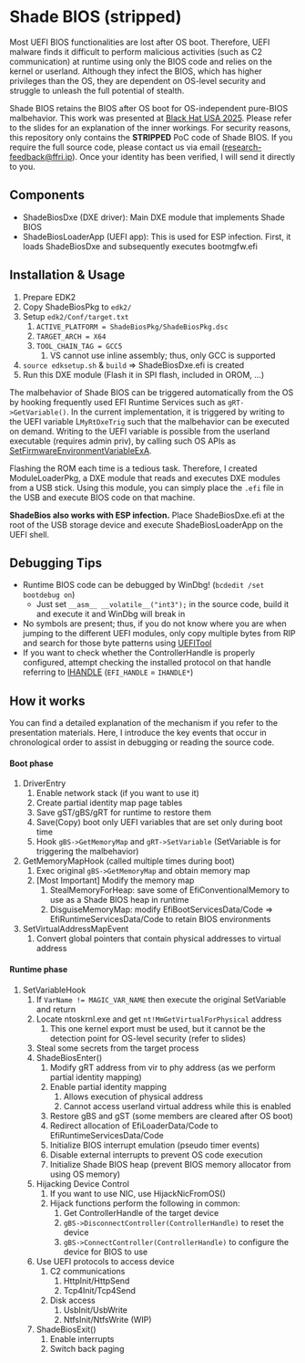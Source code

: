 # Shade BIOS (stripped)
Most UEFI BIOS functionalities are lost after OS boot.
Therefore, UEFI malware finds it difficult to perform malicious activities (such as C2 communication) at runtime using only the BIOS code and relies on the kernel or userland.
Although they infect the BIOS, which has higher privileges than the OS, they are dependent on OS-level security and struggle to unleash the full potential of stealth.

Shade BIOS retains the BIOS after OS boot for OS-independent pure-BIOS malbehavior.
This work was presented at [Black Hat USA 2025](https://www.blackhat.com/us-25/briefings/schedule/#shade-bios-unleashing-the-full-stealth-of-uefi-malware-45786).
Please refer to the slides for an explanation of the inner workings.
For security reasons, this repository only contains the **STRIPPED** PoC code of Shade BIOS.
If you require the full source code, please contact us via email (research-feedback@ffri.jp).
Once your identity has been verified, I will send it directly to you.


## Components
- ShadeBiosDxe (DXE driver): Main DXE module that implements Shade BIOS
- ShadeBiosLoaderApp (UEFI app): This is used for ESP infection. First, it loads ShadeBiosDxe and subsequently executes bootmgfw.efi

## Installation & Usage
1. Prepare EDK2
1. Copy ShadeBiosPkg to `edk2/`
1. Setup `edk2/Conf/target.txt`
    1. `ACTIVE_PLATFORM = ShadeBiosPkg/ShadeBiosPkg.dsc`
    1. `TARGET_ARCH = X64`
    1. `TOOL_CHAIN_TAG = GCC5`
        1. VS cannot use inline assembly; thus, only GCC is supported
1. `source edksetup.sh` & `build` => ShadeBiosDxe.efi is created
1. Run this DXE module (Flash it in SPI flash, included in OROM, ...)

The malbehavior of Shade BIOS can be triggered automatically from the OS by hooking frequently used EFI Runtime Services such as `gRT->GetVariable()`.
In the current implementation, it is triggered by writing to the UEFI variable L`MyRtDxeTrig` such that the malbehavior can be executed on demand.
Writing to the UEFI variable is possible from the userland executable (requires admin priv), by calling such OS APIs as [SetFirmwareEnvironmentVariableExA](https://learn.microsoft.com/ja-jp/windows/win32/api/winbase/nf-winbase-setfirmwareenvironmentvariableexa).

Flashing the ROM each time is a tedious task. Therefore, I created ModuleLoaderPkg, a DXE module that reads and executes DXE modules from a USB stick. Using this module, you can simply place the `.efi` file in the USB and execute BIOS code on that machine.

**ShadeBios also works with ESP infection.**
Place ShadeBiosDxe.efi at the root of the USB storage device and execute ShadeBiosLoaderApp on the UEFI shell.



## Debugging Tips
- Runtime BIOS code can be debugged by WinDbg! (`bcdedit /set bootdebug on`)
    - Just set `__asm__ __volatile__("int3");` in the source code, build it and execute it and WinDbg will break in
- No symbols are present; thus, if you do not know where you are when jumping to the different UEFI modules, only copy multiple bytes from RIP and search for those byte patterns using [UEFITool](https://github.com/LongSoft/UEFITool)
- If you want to check whether the ControllerHandle is properly configured, attempt checking the installed protocol on that handle referring to [IHANDLE](https://github.com/tianocore/edk2/blob/e489721275eafd89037c90df7cd99e0e511bb3ba/MdeModulePkg/Core/Dxe/Hand/Handle.h#L44) (`EFI_HANDLE` = `IHANDLE*`)



## How it works
You can find a detailed explanation of the mechanism if you refer to the presentation materials.
Here, I introduce the key events that occur in chronological order to assist in debugging or reading the source code.

#### Boot phase
1. DriverEntry
    1. Enable network stack (if you want to use it)
    1. Create partial identity map page tables
    1. Save gST/gBS/gRT for runtime to restore them
    1. Save(Copy) boot only UEFI variables that are set only during boot time
    1. Hook `gBS->GetMemoryMap` and `gRT->SetVariable` (SetVariable is for triggering the malbehavior)
1. GetMemoryMapHook (called multiple times during boot)
    1. Exec original `gBS->GetMemoryMap` and obtain memory map
    1. [Most Important] Modify the memory map
        1. StealMemoryForHeap: save some of EfiConventionalMemory to use as a Shade BIOS heap in runtime
        1. DisguiseMemoryMap: modify EfiBootServicesData/Code => EfiRuntimeServicesData/Code to retain BIOS environments
1. SetVirtualAddressMapEvent
    1. Convert global pointers that contain physical addresses to virtual address

#### Runtime phase
1. SetVariableHook
    1. If `VarName != MAGIC_VAR_NAME` then execute the original SetVariable and return
    1. Locate ntoskrnl.exe and get `nt!MmGetVirtualForPhysical` address
        1. This one kernel export must be used, but it cannot be the detection point for OS-level security (refer to slides)
    1. Steal some secrets from the target process
    1. ShadeBiosEnter()
        1. Modify gRT address from vir to phy address (as we perform partial identity mapping)
        1. Enable partial identity mapping
            1. Allows execution of physical address
            1. Cannot access userland virtual address while this is enabled
        1. Restore gBS and gST (some members are cleared after OS boot)
        1. Redirect allocation of EfiLoaderData/Code to EfiRuntimeServicesData/Code
        1. Initialize BIOS interrupt emulation (pseudo timer events)
        1. Disable external interrupts to prevent OS code execution
        1. Initialize Shade BIOS heap (prevent BIOS memory allocator from using OS memory)
    1. Hijacking Device Control
        1. If you want to use NIC, use HijackNicFromOS()
        1. Hijack functions perform the following in common:
            1. Get ControllerHandle of the target device
            1. `gBS->DisconnectController(ControllerHandle)` to reset the device
            1. `gBS->ConnectController(ControllerHandle)` to configure the device for BIOS to use
    1. Use UEFI protocols to access device
        1. C2 communications
            1. HttpInit/HttpSend
            1. Tcp4Init/Tcp4Send
        1. Disk access
            1. UsbInit/UsbWrite
            1. NtfsInit/NtfsWrite (WIP)
    1. ShadeBiosExit()
        1. Enable interrupts
        1. Switch back paging




